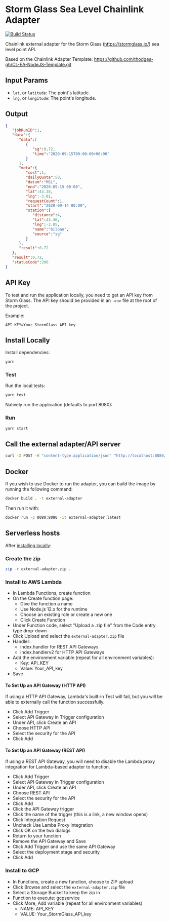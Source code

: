 # Storm Glass Sea Level Chainlink Adapter
[![Build Status](https://travis-ci.org/chainlink-hackathon2020-insurance/stormglass-sealevel-adapter.svg?branch=master)](https://travis-ci.org/chainlink-hackathon2020-insurance/stormglass-sealevel-adapter)

Chainlink external adapter for the Storm Glass (https://stormglass.io/) sea level point API.

Based on the Chainlink Adapter Template: https://github.com/thodges-gh/CL-EA-NodeJS-Template.git

## Input Params

- `lat`, or `latitude`: The point's latitude.
- `lng`, or `longitude`: The point's longitude.

## Output

```json
{
   "jobRunID":1,
   "data":{
      "data":[
         {
            "sg":0.72,
            "time":"2020-09-15T00:00:00+00:00"
         }
      ],
      "meta":{
         "cost":1,
         "dailyQuota":50,
         "datum":"MSL",
         "end":"2020-09-15 00:00",
         "lat":43.38,
         "lng":-3.01,
         "requestCount":1,
         "start":"2020-09-14 00:00",
         "station":{
            "distance":4,
            "lat":43.36,
            "lng":-3.05,
            "name":"bilbao",
            "source":"sg"
         }
      },
      "result":0.72
   },
   "result":0.72,
   "statusCode":200
}
```

## API Key

To test and run the application locally, you need to get an API key from Storm Glass. The API key should be provided in an `.env` file at the root of the project.

Example:

```
API_KEY=Your_StormGlass_API_key
```

## Install Locally

Install dependencies:

```bash
yarn
```

### Test

Run the local tests:

```bash
yarn test
```

Natively run the application (defaults to port 8080):

### Run

```bash
yarn start
```

## Call the external adapter/API server

```bash
curl -X POST -H "content-type:application/json" "http://localhost:8080/" --data '{ "id": 0, "data": { "lat": 43.38, "lng": -3.01 } }'
```

## Docker

If you wish to use Docker to run the adapter, you can build the image by running the following command:

```bash
docker build . -t external-adapter
```

Then run it with:

```bash
docker run -p 8080:8080 -it external-adapter:latest
```

## Serverless hosts

After [installing locally](#install-locally):

### Create the zip

```bash
zip -r external-adapter.zip .
```

### Install to AWS Lambda

- In Lambda Functions, create function
- On the Create function page:
  - Give the function a name
  - Use Node.js 12.x for the runtime
  - Choose an existing role or create a new one
  - Click Create Function
- Under Function code, select "Upload a .zip file" from the Code entry type drop-down
- Click Upload and select the `external-adapter.zip` file
- Handler:
    - index.handler for REST API Gateways
    - index.handlerv2 for HTTP API Gateways
- Add the environment variable (repeat for all environment variables):
  - Key: API_KEY
  - Value: Your_API_key
- Save

#### To Set Up an API Gateway (HTTP API)

If using a HTTP API Gateway, Lambda's built-in Test will fail, but you will be able to externally call the function successfully.

- Click Add Trigger
- Select API Gateway in Trigger configuration
- Under API, click Create an API
- Choose HTTP API
- Select the security for the API
- Click Add

#### To Set Up an API Gateway (REST API)

If using a REST API Gateway, you will need to disable the Lambda proxy integration for Lambda-based adapter to function.

- Click Add Trigger
- Select API Gateway in Trigger configuration
- Under API, click Create an API
- Choose REST API
- Select the security for the API
- Click Add
- Click the API Gateway trigger
- Click the name of the trigger (this is a link, a new window opens)
- Click Integration Request
- Uncheck Use Lamba Proxy integration
- Click OK on the two dialogs
- Return to your function
- Remove the API Gateway and Save
- Click Add Trigger and use the same API Gateway
- Select the deployment stage and security
- Click Add

### Install to GCP

- In Functions, create a new function, choose to ZIP upload
- Click Browse and select the `external-adapter.zip` file
- Select a Storage Bucket to keep the zip in
- Function to execute: gcpservice
- Click More, Add variable (repeat for all environment variables)
  - NAME: API_KEY
  - VALUE: Your_StormGlass_API_key
